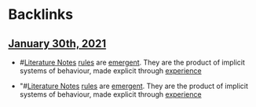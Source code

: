 
# Backlinks
## [January 30th, 2021](<January 30th, 2021.md>)
- #[Literature Notes](<Literature Notes.md>) [rules](<rules.md>) are [emergent]([emergent](<emergent.md>)). They are the product of implicit systems of behaviour, made explicit through [experience](<experience.md>)

- "#[Literature Notes](<Literature Notes.md>) [rules](<rules.md>) are [emergent]([emergent](<emergent.md>)). They are the product of implicit systems of behaviour, made explicit through [experience](<experience.md>)

